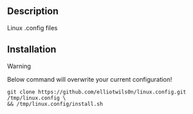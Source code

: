 ## Description
Linux .config files

## Installation

> [!WARNING]
> Below command will overwrite your current configuration!

```shell
git clone https://github.com/elliotwils0n/linux.config.git /tmp/linux.config \
&& /tmp/linux.config/install.sh
```
